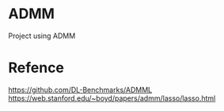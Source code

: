 # ADMM
Project using ADMM

# Refence
https://github.com/DL-Benchmarks/ADMML
https://web.stanford.edu/~boyd/papers/admm/lasso/lasso.html
